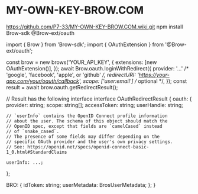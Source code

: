 # MY-OWN-KEY-BROW.COM

https://github.com/P7-33/MY-OWN-KEY-BROW.COM.wiki.git
npm install Brow-sdk @Brow-ext/oauth

import { Brow } from 'Brow-sdk';
import { OAuthExtension } from '@Brow-ext/oauth';

const brow = new brows('YOUR_API_KEY', {
  extensions: [new OAuthExtension()],
});
await Brow.oauth.loginWithRedirect({
  provider: '...' /* 'google', 'facebook', 'apple', or 'github' */,
  redirectURI: 'https://your-app.com/your/oauth/callback',
  scope: ['user:email'] /* optional */,
});
const result = await brow.oauth.getRedirectResult();

// Result has the following interface
interface OAuthRedirectResult {
  oauth: {
    provider: string;
    scope: string[];
    accessToken: string;
    userHandle: string;

    // `userInfo` contains the OpenID Connect profile information
    // about the user. The schema of this object should match the
    // OpenID spec, except that fields are `camelCased` instead
    // of `snake_cased`.
    // The presence of some fields may differ depending on the
    // specific OAuth provider and the user's own privacy settings.
    // See: https://openid.net/specs/openid-connect-basic-1_0.html#StandardClaims

    userInfo: ...;
  };

  BRO: {
    idToken: string;
    userMetadata: BrosUserMetadata;
  };
}
